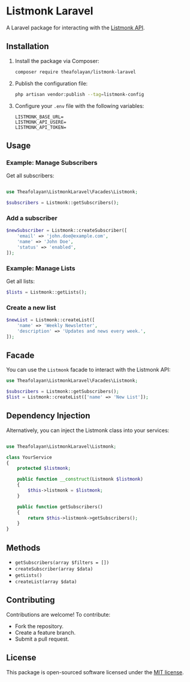 # Listmonk Laravel

A Laravel package for interacting with the [Listmonk API](https://listmonk.app/docs/apis/apis/).

## Installation

1. Install the package via Composer:

    ```sh
    composer require theafolayan/listmonk-laravel
    ```

2. Publish the configuration file:

    ```sh
    php artisan vendor:publish --tag=listmonk-config
    ```

3. Configure your `.env` file with the following variables:

    ```env
    LISTMONK_BASE_URL=
    LISTMONK_API_USERE=
    LISTMONK_API_TOKEN=
    ```

## Usage

### Example: Manage Subscribers

Get all subscribers:

```php

use Theafolayan\ListmonkLaravel\Facades\Listmonk;

$subscribers = Listmonk::getSubscribers();

```

### Add a subscriber

```php
$newSubscriber = Listmonk::createSubscriber([
    'email' => 'john.doe@example.com',
    'name' => 'John Doe',
    'status' => 'enabled',
]);
```

### Example: Manage Lists

Get all lists:

```php
$lists = Listmonk::getLists();
```

### Create a new list

```php
$newList = Listmonk::createList([
    'name' => 'Weekly Newsletter',
    'description' => 'Updates and news every week.',
]);
```

## Facade

You can use the `Listmonk` facade to interact with the Listmonk API:

```php
use Theafolayan\ListmonkLaravel\Facades\Listmonk;

$subscribers = Listmonk::getSubscribers();
$list = Listmonk::createList(['name' => 'New List']);
```

## Dependency Injection

Alternatively, you can inject the Listmonk class into your services:

```php

use Theafolayan\ListmonkLaravel\Listmonk;

class YourService
{
    protected $listmonk;

    public function __construct(Listmonk $listmonk)
    {
        $this->listmonk = $listmonk;
    }

    public function getSubscribers()
    {
        return $this->listmonk->getSubscribers();
    }
}
```

## Methods

- `getSubscribers(array $filters = [])`
- `createSubscriber(array $data)`
- `getLists()`
- `createList(array $data)`

## Contributing

Contributions are welcome! To contribute:

- Fork the repository.
- Create a feature branch.
- Submit a pull request.

## License

This package is open-sourced software licensed under the [MIT license](https://opensource.org/license/mit).
